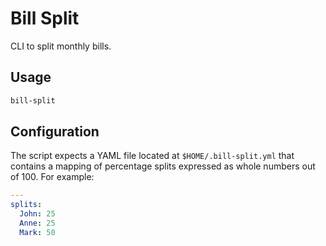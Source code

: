# Bill Split

CLI to split monthly bills.

## Usage

```bash
bill-split
```

## Configuration

The script expects a YAML file located at `$HOME/.bill-split.yml` that contains
a mapping of percentage splits expressed as whole numbers out of 100. For
example:

```yaml
---
splits:
  John: 25
  Anne: 25
  Mark: 50
```
